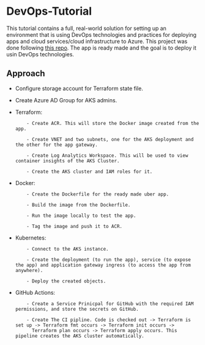 # DevOps-Tutorial

This tutorial contains a full, real-world solution for setting up an environment that is using DevOps technologies and practices for deploying apps and cloud services/cloud infrastructure to Azure. This project was done following [this repo](https://github.com/thomast1906/DevOps-The-Hard-Way-Azure). The app is ready made and the goal is to deploy it usin DevOps technologies.

## Approach

- Configure storage account for Terraform state file.

- Create Azure AD Group for AKS admins.

- Terraform:

          - Create ACR. This will store the Docker image created from the app.

          - Create VNET and two subnets, one for the AKS deployment and the other for the app gateway.
          
          - Create Log Analytics Workspace. This will be used to view container insights of the AKS Cluster.
          
          - Create the AKS cluster and IAM roles for it.
           
- Docker:

          - Create the Dockerfile for the ready made uber app.

          - Build the image from the Dockerfile.

          - Run the image locally to test the app.

          - Tag the image and push it to ACR.

- Kubernetes:

          - Connect to the AKS instance.
          
          - Create the deployment (to run the app), service (to expose the app) and application gateway ingress (to access the app from anywhere).
          
          - Deploy the created objects.
          
- GitHub Actions:

          - Create a Service Prinicpal for GitHub with the required IAM permissions, and store the secrets on GitHub.

          - Create The CI pipline. Code is checked out -> Terraform is set up -> Terraform fmt occurs -> Terraform init occurs ->
            Terraform plan occurs -> Terraform apply occurs. This pipeline creates the AKS cluster automatically.
